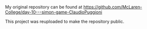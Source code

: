 My original repository can be found at https://github.com/McLaren-College/day-10---simon-game-ClaudioPuggioni

This project was reuploaded to make the repository public.
